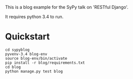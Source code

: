 This is a blog example for the SyPy talk on 'RESTful Django'.

It requires python 3.4 to run.

Quickstart
==========

    cd sypyblog
    pyvenv-3.4 blog-env
    source blog-env/bin/activate
    pip install -r blog/requirements.txt
    cd blog
    python manage.py test blog

